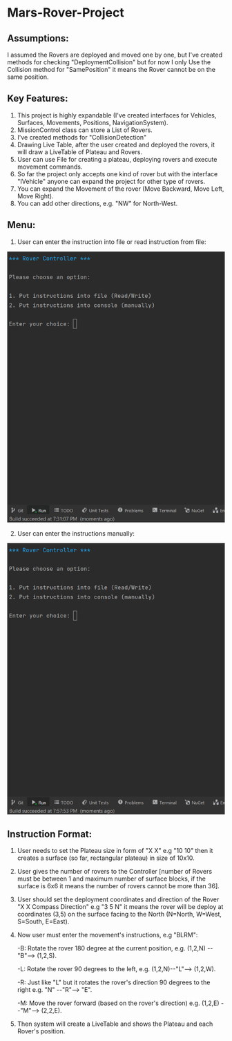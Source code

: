 # Mars-Rover-Project
## Assumptions:

I assumed the Rovers are deployed and moved one by one, but I've created methods for
   checking "DeploymentCollision" but for now I only Use the Collision method for "SamePosition" it means the Rover cannot be on the same position.

## Key Features:

1. This project is highly expandable (I've created interfaces for Vehicles, Surfaces, Movements, Positions, NavigationSystem).
2. MissionControl class can store a List of Rovers.
3. I've created methods for "CollisionDetection"
4. Drawing Live Table, after the user created and deployed the rovers, it will draw a LiveTable of Plateau and Rovers.
5. User can use File for creating a plateau, deploying rovers and execute movement commands.
6. So far the project only accepts one kind of rover but with the interface "IVehicle" anyone can expand the project for other type of rovers.
7. You can expand the Movement of the rover (Move Backward, Move Left, Move Right).
8. You can add other directions, e.g. "NW" for North-West.


## Menu:

1. User can enter the instruction into file or read instruction from file:

![](https://github.com/vahidkianfar/Mars-Rover-Project/blob/master/Mars-Rover-Project/Gif/Rover-File.gif)

2. User can enter the instructions manually:

![](https://github.com/vahidkianfar/Mars-Rover-Project/blob/master/Mars-Rover-Project/Gif/Rover-Manually.gif)


## Instruction Format:

1. User needs to set the Plateau size in form of "X X" e.g "10 10" then it creates a surface (so far, rectangular plateau) in size of 10x10.
2. User gives the number of rovers to the Controller [number of Rovers must be between 1 and maximum number of surface blocks, if the surface is 6x6 it means the number of rovers cannot be more than 36].
3. User should set the deployment coordinates and direction of the Rover "X X Compass Direction" e.g "3 5 N" it means the rover will be deploy at
   coordinates (3,5) on the surface facing to the North (N=North, W=West, S=South, E=East).
 
4. Now user must enter the movement's instructions, e.g "BLRM":

      -B: Rotate the rover 180 degree at the current position, e.g. (1,2,N) --"B"--> (1,2,S).
  
      -L: Rotate the rover 90 degrees to the left, e.g. (1,2,N)--"L"--> (1,2,W).
  
      -R: Just like "L" but it rotates the rover's direction 90 degrees to the right e.g. "N" --"R"--> "E".
  
      -M: Move the rover forward (based on the rover's direction) e.g. (1,2,E) --"M"--> (2,2,E).
 
  
  
5. Then system will create a LiveTable and shows the Plateau and each Rover's position.

